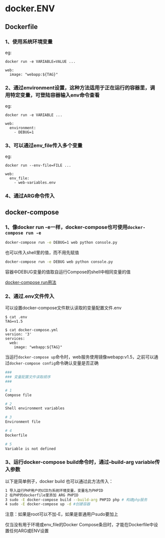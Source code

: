# docker.ENV

## Dockerfile

### 1、使用系统环境变量

eg:

`docker run -e VARIABLE=VALUE ...`

```text
web:
  image: "webapp:${TAG}"
```

### 2、通过environment设置，这种方法适用于正在运行的容器里，调用特定变量，可登陆容器输入env命令查看

eg:

`docker run -e VARIABLE ...`

```text
web:
  environment:
    - DEBUG=1
```

### 3、可以通过env\_file传入多个变量

eg:

`docker run --env-file=FILE ...`

```text
web:
  env_file:
    - web-variables.env
```

### 4、通过ARG命令传入

## docker-compose

### 1、像docker run -e一样，docker-compose也可使用`docker-compose run -e`

```bash
docker-compose run -e DEBUG=1 web python console.py
```

也可以传入shell里的值，而不用先赋值

```bash
docker-compose run -e DEBUG web python console.py
```

容器中DEBUG变量的值取自运行Compose的shell中相同变量的值

[docker-compose run用法](https://docs.docker.com/compose/reference/run/)

### 2、通过.env文件传入

可以设置docker-compose文件默认读取的变量配置文件.env

```text
$ cat .env
TAG=v1.5

$ cat docker-compose.yml
version: '3'
services:
  web:
    image: "webapp:${TAG}"
```

当运行`docker-compose up`命令时，web服务使用镜像webapp:v1.5，之前可以通过`docker-compose config`命令确认变量是否正确

```bash
###
### 变量配置文件读取顺序
###

# 1
Compose file

# 2
Shell environment variables

# 3
Environment file

# 4
Dockerfile

# 5
Variable is not defined
```

### 3、运行docker-compose build命令时，通过–build-arg variable传入参数

以下是简单例子，docker build 也可以通过此方法传入：

```bash
1 导入运行PHP用户的UID为系统环境变量，变量名为PHPID
2 在PHP的dockerfile里添加 ARG PHPID
3 sudo -E docker-compose build --build-arg PHPID php # 构建php服务
4 sudo -E docker-compose up -d #创建容器
```

注意：如果是root可以不加-E，如果是普通用户sudo要加上

仅当没有用于环境或env\_file的Docker Compose条目时，才能在Dockerfile中设置任何ARG或ENV设置
